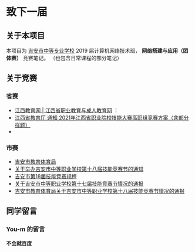 # 致下一届

## 关于本项目

本项目为 [吉安市中等专业学校](http://www.jaszz.cn/) 2019 届计算机网络技术班， **网络搭建与应用（团体赛）** 竞赛笔记。
（也包含日常课程的部分笔记）

## 关于竞赛

<!--
### 为什么参加竞赛？

- 奖学金评比优先
- 江西省内大专保送
-->

### 省赛

- [江西教育网 | 江西省职业教育与成人教育网](http://jyt.jiangxi.gov.cn/) ：
- [江西省教育厅 通知 2021年江西省职业院校技能大赛高职组竞赛方案（含部分样题）](http://jyt.jiangxi.gov.cn/art/2021/8/26/art_30378_3546094.html)
- 

### 市赛

- [吉安市教育体育局](http://edu.jian.gov.cn/)
- [关于举办吉安市中等职业学校第十八届技能竞赛节的通知](http://edu.jian.gov.cn/news-show-9916.html)
- [吉安市第18届技能竞赛规程](http://edu.jian.gov.cn/news-show-9958.html)
- [关于吉安市中等职业学校第十七届技能竞赛节情况的通报](http://edu.jian.gov.cn/news-show-9328.html)
- [吉安市教育体育局关于吉安市中等职业学校第十八届技能竞赛节情况的通报](http://edu.jian.gov.cn/uploadfile/65/Attachment/8f7f7873e0.pdf)

## 同学留言

### You-m 的留言

**不会就百度**
